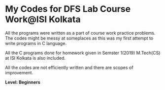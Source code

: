 # My Codes for DFS Lab Course Work@ISI Kolkata

All the programs were written as a part of course work practice problems. The codes might be messy at someplaces as this was my first attempt to write programs in C language.

All the C programs done for homework given in Semster 1(2019) M.Tech(CS) at ISI Kolkata is also included.

All the codes are not efficiently written and there are scopes of improvement.

<b>Level: Beginners
